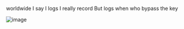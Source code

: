 worldwide I say I logs
I really record
But logs when who bypass the key

![image](https://github.com/user-attachments/assets/05916a87-3653-4c5d-b5f5-a2835feef190)
